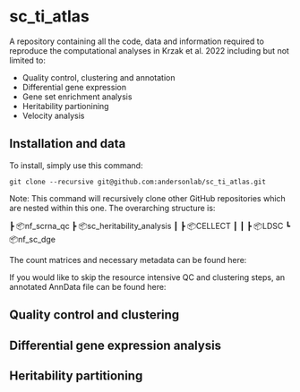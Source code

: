 # sc_ti_atlas

A repository containing all the code, data and information required to reproduce the computational analyses in Krzak et al. 2022 including but not limited to:

* Quality control, clustering and annotation
* Differential gene expression
* Gene set enrichment analysis
* Heritability partionining
* Velocity analysis

## Installation and data

To install, simply use this command:
```
git clone --recursive git@github.com:andersonlab/sc_ti_atlas.git
```

Note: This command will recursively clone other GitHub repositories which are nested within this one. The overarching structure is:

 ┣ 📦nf_scrna_qc
 ┣ 📦sc_heritability_analysis
 ┃ ┣ 📦CELLECT
 ┃ ┃ ┣ 📦LDSC
 ┗ 📦nf_sc_dge

The count matrices and necessary metadata can be found here:

If you would like to skip the resource intensive QC and clustering steps, an annotated AnnData file can be found here:


## Quality control and clustering

## Differential gene expression analysis

## Heritability partitioning